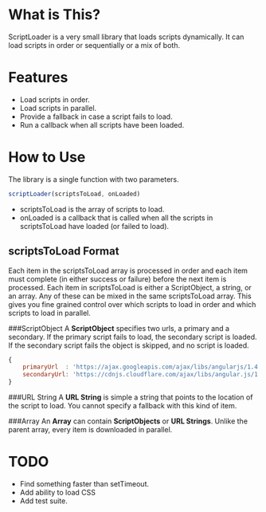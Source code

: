 What is This?
================================================================
ScriptLoader is a very small library that loads scripts dynamically. It can load scripts in order or sequentially or a mix of both.

Features
================================================================
* Load scripts in order.
* Load scripts in parallel.
* Provide a fallback in case a script fails to load.
* Run a callback when all scripts have been loaded.

How to Use
================================================================
The library is a single function with two parameters.

```js
scriptLoader(scriptsToLoad, onLoaded)
```

* scriptsToLoad is the array of scripts to load.
* onLoaded is a callback that is called when all the scripts in scriptsToLoad have loaded (or failed to load).

scriptsToLoad Format
----------------------------------------------------------------
Each item in the scriptsToLoad array is processed in order and each item must complete (in either success or failure) before the next item is processed. Each item in scriptsToLoad is either a ScriptObject, a string, or an array. Any of these can be mixed in the same scriptsToLoad array. This gives you fine grained control over which scripts to load in order and which scripts to load in parallel.

###ScriptObject
A **ScriptObject** specifies two urls, a primary and a secondary. If the primary script fails to load, the secondary script is loaded. If the secondary script fails the object is skipped, and no script is loaded.

```js
{
    primaryUrl  : 'https://ajax.googleapis.com/ajax/libs/angularjs/1.4.1/angular.min.js',
    secondaryUrl: 'https://cdnjs.cloudflare.com/ajax/libs/angular.js/1.4.1/angular.min.js'
}
```

###URL String
A **URL String** is simple a string that points to the location of the script to load. You cannot specify a fallback with this kind of item.

###Array
An **Array** can contain **ScriptObjects** or **URL Strings**. Unlike the parent array, every item is downloaded in parallel.

TODO
================================================================
* Find something faster than setTimeout.
* Add ability to load CSS
* Add test suite.